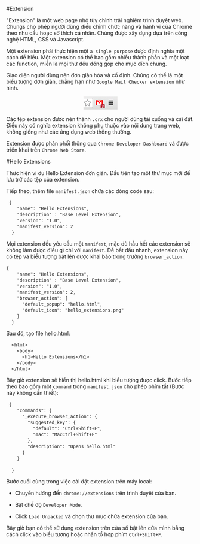 #Extension

"Extension" là một web page nhỏ tùy chỉnh trải nghiệm trình duyệt web. Chungs cho phép người dùng điều chỉnh chức năng và hành vi của Chrome theo nhu cầu hoạc sở thích cá nhân. Chúng được xây dụng dựa trên công nghệ HTML, CSS và Javascript.

Một extension phải thực hiện một `a single purpose` được định nghĩa một cách dễ hiểu. Một extension có thể bao gồm nhiều thành phần và một loạt các function, miễn là mọi thứ đều đóng góp cho mục đích chung.

Giao diện người dùng nên đơn giản hóa và cố định. Chúng có thể là một biểu tượng đơn giản, chẳng hạn như `Google Mail Checker extension` như hình.

<p align= "center"><img src="/images/gmail-small.png"></p>

Các tệp extension được nén thành `.crx` cho người dùng tải xuống và cài đặt. Điều này có nghĩa extension không phụ thuộc vào nội dung trang web, không giống như các ứng dụng web thông thường.

Extension được phân phối thông qua `Chrome Developer Dashboard` và được triển khai trên `Chrome Web Store`. 

#Hello Extensions

Thực hiện ví dụ Hello Extension đơn giản. Đầu tiên tạo một thư mục mới để lưu trữ các tệp của extension.

Tiếp theo, thêm file `manifest.json` chứa các dòng code sau:

```
 {
    "name": "Hello Extensions",
    "description" : "Base Level Extension",
    "version": "1.0",
    "manifest_version": 2
  }
```

Mọi extension đều yêu cầu một `manifest`, mặc dù hầu hết các extension sẽ không làm được điều gì chỉ với `manifest`. Để bắt đầu nhanh, extension này có tệp và biểu tượng bật lên được khai báo trong trường `browser_action`:

```
{
    "name": "Hello Extensions",
    "description" : "Base Level Extension",
    "version": "1.0",
    "manifest_version": 2,
    "browser_action": {
      "default_popup": "hello.html",
      "default_icon": "hello_extensions.png"
    }
  }
```

Sau đó, tạo file hello.html: 

```
  <html>
    <body>
      <h1>Hello Extensions</h1>
    </body>
  </html>
```
Bây giờ extension sẽ hiển thị hello.html khi biểu tượng được click. Bước tiếp theo bao gồm một `command` trong `manifest.json` cho phép phím tắt (Bước này không cần thiết):

```
 {
    "commands": {
      "_execute_browser_action": {
        "suggested_key": {
          "default": "Ctrl+Shift+F",
          "mac": "MacCtrl+Shift+F"
        },
        "description": "Opens hello.html"
      }
    }
  
  }
```

Bước cuối cùng trong việc cài đặt extension trên máy local:

- Chuyển hướng đến `chrome://extensions` trên trình duyệt của bạn.

- Bật chế độ `Developer Mode`.
 
- Click `Load Unpacked` và chọn thư mục chứa extension của bạn.

Bây giờ bạn có thể sử dụng extension trên cửa sổ bật lên cửa mình bằng cách click vào biểu tượng hoặc nhấn tổ hợp phím `Ctrl+Shift+F`.